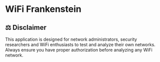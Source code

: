 # WiFi Frankenstein

## ⚖️ Disclaimer

This application is designed for network administrators, security researchers and WiFi enthusiasts to test and analyze their own networks. Always ensure you have proper authorization before analyzing any WiFi network.
